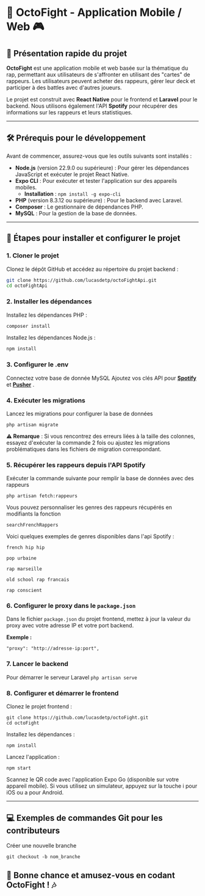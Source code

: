 # 📱 OctoFight - Application Mobile / Web 🎮

## 📖 Présentation rapide du projet

**OctoFight** est une application mobile et web basée sur la thématique du rap, permettant aux utilisateurs de s'affronter en utilisant des "cartes" de rappeurs. Les utilisateurs peuvent acheter des rappeurs, gérer leur deck et participer à des battles avec d'autres joueurs. 

Le projet est construit avec **React Native** pour le frontend et **Laravel** pour le backend. Nous utilisons également l'API **Spotify** pour récupérer des informations sur les rappeurs et leurs statistiques.

---

## 🛠️ Prérequis pour le développement

Avant de commencer, assurez-vous que les outils suivants sont installés :

- **Node.js** (version 22.9.0 ou supérieure) : Pour gérer les dépendances JavaScript et exécuter le projet React Native.
- **Expo CLI** : Pour exécuter et tester l'application sur des appareils mobiles.
  - **Installation** : `npm install -g expo-cli`
- **PHP** (version 8.3.12 ou supérieure) : Pour le backend avec Laravel.
- **Composer** : Le gestionnaire de dépendances PHP.
- **MySQL** : Pour la gestion de la base de données.

---

## 🚀 Étapes pour installer et configurer le projet

### 1. **Cloner le projet**

Clonez le dépôt GitHub et accédez au répertoire du projet backend :

```bash
git clone https://github.com/lucasdetp/octoFightApi.git
cd octoFightApi
```

### 2. Installer les dépendances
Installez les dépendances PHP :

```bash
composer install
```

Installez les dépendances Node.js :
```bash
npm install
```

### 3. Configurer le .env
Connectez votre base de donnée MySQL
Ajoutez vos clés API pour **[Spotify](https://developer.spotify.com/)**  et **[Pusher](https://pusher.com/docs/)** 
.


### 4. Exécuter les migrations
Lancez les migrations pour configurer la base de données 
```
php artisan migrate
```

**⚠️ Remarque** : Si vous rencontrez des erreurs liées à la taille des colonnes, essayez d'exécuter la commande 2 fois ou ajustez les migrations problématiques dans les fichiers de migration correspondant.

### 5. Récupérer les rappeurs depuis l'API Spotify
Exécuter la commande suivante pour remplir la base de données avec des rappeurs

```
php artisan fetch:rappeurs
```
Vous pouvez personnaliser les genres des rappeurs récupérés en modifiants la fonction 
```
searchFrenchRappers
```
Voici quelques exemples de genres disponibles dans l'api Spotify : 

```
french hip hip
```
```
pop urbaine
```
```
rap marseille
```
```
old school rap francais
```
```
rap conscient
```

### 6. Configurer le proxy dans le ```package.json```

Dans le fichier ```package.json``` du projet frontend, mettez à jour la valeur du proxy avec votre adresse IP et votre port backend. 

**Exemple :**

```"proxy": "http://adresse-ip:port",```

### 7. Lancer le backend
Pour démarrer le serveur Laravel 
```php artisan serve```

### 8. Configurer et démarrer le frontend
Clonez le projet frontend :
```
git clone https://github.com/lucasdetp/octoFight.git
cd octoFight

```
Installez les dépendances :

``` npm install ```

Lancez l'application :

``` npm start ```

Scannez le QR code avec l'application Expo Go (disponible sur votre appareil mobile). Si vous utilisez un simulateur, appuyez sur la touche i pour iOS ou a pour Android.

---
## 💻 Exemples de commandes Git pour les contributeurs

Créer une nouvelle branche 
```
git checkout -b nom_branche 
```

## 🎉 Bonne chance et amusez-vous en codant OctoFight ! 🎶